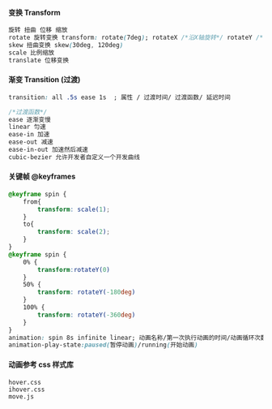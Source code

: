 #### 变换 Transform

```css
旋转 扭曲 位移 缩放
rotate 旋转变换 transform: rotate(7deg); rotateX /*沿X轴旋转*/ rotateY /*沿Y轴旋转*/
skew 扭曲变换 skew(30deg, 120deg)
scale 比例缩放
translate 位移变换

```

#### 渐变 Transition (过渡)

```css
transition: all .5s ease 1s  ; 属性 / 过渡时间/ 过渡函数/ 延迟时间

/*过渡函数*/
ease 逐渐变慢
linear 匀速
ease-in 加速
ease-out 减速
ease-in-out 加速然后减速
cubic-bezier 允许开发者自定义一个开发曲线

```

#### 关键帧 @keyframes

```css
@keyframe spin {
    from{
        transform: scale(1);
    }
    to{
        transform: scale(2);
    }
}
@keyframe spin {
    0% {
        transform:rotateY(0)
    }
    50% {
        transform: rotateY(-180deg)
    }
    100% {
        transform: rotateY(-360deg)
    }
}
animation: spin 8s infinite linear; 动画名称/第一次执行动画的时间/动画循环次数/动画的速度函数
animation-play-state:paused(暂停动画)/running(开始动画)
```

#### 动画参考 css 样式库

```
hover.css
ihover.css
move.js
```

